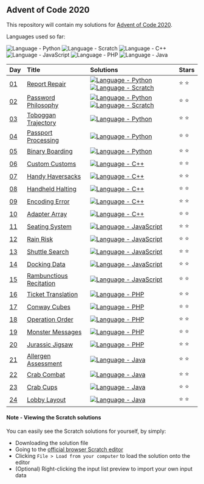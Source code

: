 ## Advent of Code 2020

This repository will contain my solutions for [Advent of Code 2020](https://adventofcode.com/2020/).

Languages used so far:

![Language - Python](https://img.shields.io/badge/Python-3572a5.svg)
![Language - Scratch](https://img.shields.io/badge/Scratch-FFAB19.svg)
![Language - C++](https://img.shields.io/badge/C++-F34B7D.svg)
![Language - JavaScript](https://img.shields.io/badge/JavaScript-F1E05A.svg)
![Language - PHP](https://img.shields.io/badge/PHP-4F5D95.svg)
![Language - Java](https://img.shields.io/badge/Java-B07219.svg)

| Day | Title | Solutions | Stars |
| :- | :- | :- | :- |
| [01](https://adventofcode.com/2020/day/1) | [Report Repair](day01/) | [![Language - Python](https://img.shields.io/badge/Python-3572A5.svg?style=for-the-badge)](day01/report-repair.py) [![Language - Scratch](https://img.shields.io/badge/Scratch-FFAB19.svg?style=for-the-badge)](day01/report-repair.sb3) | :star: :star: |
| [02](https://adventofcode.com/2020/day/2) | [Password Philosophy](day02/) | [![Language - Python](https://img.shields.io/badge/Python-3572A5.svg?style=for-the-badge)](day02/password-philosophy.py) [![Language - Scratch](https://img.shields.io/badge/Scratch-FFAB19.svg?style=for-the-badge)](day02/password-philosophy.sb3) | :star: :star: |
| [03](https://adventofcode.com/2020/day/3) | [Toboggan Trajectory](day03/) | [![Language - Python](https://img.shields.io/badge/Python-3572A5.svg?style=for-the-badge)](day03/toboggan-trajectory.py) | :star: :star: |
| [04](https://adventofcode.com/2020/day/4) | [Passport Processing](day04/) | [![Language - Python](https://img.shields.io/badge/Python-3572A5.svg?style=for-the-badge)](day04/passport-processing.py) | :star: :star: |
| [05](https://adventofcode.com/2020/day/5) | [Binary Boarding](day05/) | [![Language - Python](https://img.shields.io/badge/Python-3572A5.svg?style=for-the-badge)](day05/binary-boarding.py) | :star: :star: |
| [06](https://adventofcode.com/2020/day/6) | [Custom Customs](day06/) | [![Language - C++](https://img.shields.io/badge/C++-F34B7D.svg?style=for-the-badge)](day06/custom-customs.cpp) | :star: :star: |
| [07](https://adventofcode.com/2020/day/7) | [Handy Haversacks](day07/) | [![Language - C++](https://img.shields.io/badge/C++-f34b7d.svg?style=for-the-badge)](day07/handy-haversacks.cpp) | :star: :star: |
| [08](https://adventofcode.com/2020/day/8) | [Handheld Halting](day08/) | [![Language - C++](https://img.shields.io/badge/C++-f34b7d.svg?style=for-the-badge)](day08/handheld-halting.cpp) | :star: :star: |
| [09](https://adventofcode.com/2020/day/9) | [Encoding Error](day09/) | [![Language - C++](https://img.shields.io/badge/C++-f34b7d.svg?style=for-the-badge)](day09/encoding-error.cpp) | :star: :star: |
| [10](https://adventofcode.com/2020/day/10) | [Adapter Array](day10/) | [![Language - C++](https://img.shields.io/badge/C++-f34b7d.svg?style=for-the-badge)](day10/adapter-array.cpp) | :star: :star: |
| [11](https://adventofcode.com/2020/day/11) | [Seating System](day11/) | [![Language - JavaScript](https://img.shields.io/badge/JavaScript-F1E05A.svg?style=for-the-badge)](day11/seating-system.js) | :star: :star: |
| [12](https://adventofcode.com/2020/day/12) | [Rain Risk](day12/) | [![Language - JavaScript](https://img.shields.io/badge/JavaScript-F1E05A.svg?style=for-the-badge)](day12/rain-risk.js) | :star: :star: |
| [13](https://adventofcode.com/2020/day/13) | [Shuttle Search](day13/) | [![Language - JavaScript](https://img.shields.io/badge/JavaScript-F1E05A.svg?style=for-the-badge)](day13/shuttle-search.js) | :star: :star: |
| [14](https://adventofcode.com/2020/day/14) | [Docking Data](day14/) | [![Language - JavaScript](https://img.shields.io/badge/JavaScript-F1E05A.svg?style=for-the-badge)](day14/docking-data.js) | :star: :star: |
| [15](https://adventofcode.com/2020/day/15) | [Rambunctious Recitation](day15/) | [![Language - JavaScript](https://img.shields.io/badge/JavaScript-F1E05A.svg?style=for-the-badge)](day15/rambunctious-recitation.js) | :star: :star: |
| [16](https://adventofcode.com/2020/day/16) | [Ticket Translation](day16/) | [![Language - PHP](https://img.shields.io/badge/PHP-4F5D95.svg?style=for-the-badge)](day16/ticket-translation.php) | :star: :star: |
| [17](https://adventofcode.com/2020/day/17) | [Conway Cubes](day17/) | [![Language - PHP](https://img.shields.io/badge/PHP-4F5D95.svg?style=for-the-badge)](day17/conway-cubes.php) | :star: :star: |
| [18](https://adventofcode.com/2020/day/18) | [Operation Order](day18/) | [![Language - PHP](https://img.shields.io/badge/PHP-4F5D95.svg?style=for-the-badge)](day18/operation-order.php) | :star: :star: |
| [19](https://adventofcode.com/2020/day/19) | [Monster Messages](day19/) | [![Language - PHP](https://img.shields.io/badge/PHP-4F5D95.svg?style=for-the-badge)](day19/monster-messages.php) | :star: :star: |
| [20](https://adventofcode.com/2020/day/20) | [Jurassic Jigsaw](day20/) | [![Language - PHP](https://img.shields.io/badge/PHP-4F5D95.svg?style=for-the-badge)](day20/jurassic-jigsaw.php) | :star: :star: |
| [21](https://adventofcode.com/2020/day/21) | [Allergen Assessment](day21/) | [![Language - Java](https://img.shields.io/badge/Java-B07219.svg?style=for-the-badge)](day21/allergen_assessment.java) | :star: :star: |
| [22](https://adventofcode.com/2020/day/22) | [Crab Combat](day22/) | [![Language - Java](https://img.shields.io/badge/Java-B07219.svg?style=for-the-badge)](day22/crab_combat.java) | :star: :star: |
| [23](https://adventofcode.com/2020/day/23) | [Crab Cups](day23/) | [![Language - Java](https://img.shields.io/badge/Java-B07219.svg?style=for-the-badge)](day23/crab_cups.java) | :star: :star: |
| [24](https://adventofcode.com/2020/day/24) | [Lobby Layout](day24/) | [![Language - Java](https://img.shields.io/badge/Java-B07219.svg?style=for-the-badge)](day24/lobby_layout.java) | :star: :star: |

#### Note - Viewing the Scratch solutions
You can easily see the Scratch solutions for yourself, by simply:
  * Downloading the solution file
  * Going to the [official browser Scratch editor](https://scratch.mit.edu/projects/editor/)
  * Clicking `File > Load from your computer` to load the solution onto the editor
  * (Optional) Right-clicking the input list preview to import your own input data
